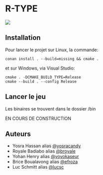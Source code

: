 # R-TYPE
![](https://img.shields.io/badge/Project-Made%20with%20Love-ff69b4)

## Installation
Pour lancer le projet sur Linux, la commande:
```
conan install . --build=missing && cmake .
```
et sur Windows, via Visual Studio:
```
cmake . -DCMAKE_BUILD_TYPE=Release
cmake --build . --config Release
```

## Lancer le jeu
Les binaires se trouvent dans le dossier /bin

EN COURS DE CONSTRUCTION

## Auteurs
  * Yosra Hassan alias [@yosracandy](https://github.com/yosracandy)
  * Royale Badiabo alias [@broyale](https://github.com/broyale)
  * Yohan Henry alias [@yoyokaseur](https://github.com/yoyokaseur)
  * Brice Boualavong alias [@efroza](https://github.com/Efroza)
  * Luc Schmitt alias [@lucsc](https://github.com/Lucsc)